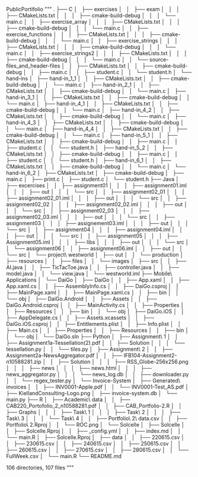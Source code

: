 PublicPortifolio
"""
.
├── C
│   ├── exercises
│   │   ├── exam
│   │   │   ├── CMakeLists.txt
│   │   │   ├── cmake-build-debug
│   │   │   └── main.c
│   │   ├── exercise_array
│   │   │   ├── CMakeLists.txt
│   │   │   ├── cmake-build-debug
│   │   │   └── main.c
│   │   ├── exercise_functions
│   │   │   ├── CMakeLists.txt
│   │   │   ├── cmake-build-debug
│   │   │   └── main.c
│   │   ├── exercise_strings
│   │   │   ├── CMakeLists.txt
│   │   │   ├── cmake-build-debug
│   │   │   └── main.c
│   │   ├── exercise_strings2
│   │   │   ├── CMakeLists.txt
│   │   │   ├── cmake-build-debug
│   │   │   └── main.c
│   │   └── source-files_and_header-files
│   │       ├── CMakeLists.txt
│   │       ├── cmake-build-debug
│   │       ├── main.c
│   │       ├── student.c
│   │       └── student.h
│   └── hand-ins
│       ├── hand-in_1_1
│       │   ├── CMakeLists.txt
│       │   ├── cmake-build-debug
│       │   └── main.c
│       ├── hand-in_2_1
│       │   ├── CMakeLists.txt
│       │   ├── cmake-build-debug
│       │   └── main.c
│       ├── hand-in_3_1
│       │   ├── CMakeLists.txt
│       │   ├── cmake-build-debug
│       │   └── main.c
│       ├── hand-in_4_1
│       │   ├── CMakeLists.txt
│       │   ├── cmake-build-debug
│       │   └── main.c
│       ├── hand-in_4_2
│       │   ├── CMakeLists.txt
│       │   ├── cmake-build-debug
│       │   └── main.c
│       ├── hand-in_4_3
│       │   ├── CMakeLists.txt
│       │   ├── cmake-build-debug
│       │   └── main.c
│       ├── hand-in_4_4
│       │   ├── CMakeLists.txt
│       │   ├── cmake-build-debug
│       │   └── main.c
│       ├── hand-in_5_1
│       │   ├── CMakeLists.txt
│       │   ├── cmake-build-debug
│       │   ├── main.c
│       │   ├── student.c
│       │   └── student.h
│       ├── hand-in_5_2
│       │   ├── CMakeLists.txt
│       │   ├── cmake-build-debug
│       │   ├── main.c
│       │   ├── student.c
│       │   └── student.h
│       ├── hand-in_6_1
│       │   ├── CMakeLists.txt
│       │   ├── cmake-build-debug
│       │   └── main.c
│       └── hand-in_6_2
│           ├── CMakeLists.txt
│           ├── cmake-build-debug
│           ├── main.c
│           ├── print.c
│           ├── student.c
│           └── student.h
├── Java
│   ├── excercises
│   │   ├── assignment01
│   │   │   ├── assignment01.iml
│   │   │   ├── out
│   │   │   └── src
│   │   ├── assignment02_01
│   │   │   ├── assignment02_01.iml
│   │   │   ├── out
│   │   │   └── src
│   │   ├── assignment02_02
│   │   │   ├── assignment02_02.iml
│   │   │   ├── out
│   │   │   └── src
│   │   ├── assignment02_03
│   │   │   ├── assignment02_03.iml
│   │   │   ├── out
│   │   │   └── src
│   │   ├── assignment03
│   │   │   ├── assignement03.iml
│   │   │   ├── out
│   │   │   └── src
│   │   ├── assignment04
│   │   │   ├── assignment04.iml
│   │   │   ├── out
│   │   │   └── src
│   │   ├── assignment05
│   │   │   ├── Assignment05.iml
│   │   │   ├── libs
│   │   │   ├── out
│   │   │   └── src
│   │   └── assignment06
│   │       ├── assignment06.iml
│   │       ├── out
│   │       └── src
│   └── project\ westworld
│       ├── out
│       │   └── production
│       ├── resources
│       │   ├── files
│       │   └── images
│       ├── src
│       │   ├── AI.java
│       │   ├── TicTacToe.java
│       │   ├── controller.java
│       │   ├── model.java
│       │   └── view.java
│       └── westworld.iml
├── Mobile\ Applications
│   └── DaiGo
│       ├── DaiGo
│       │   ├── App.xaml
│       │   ├── App.xaml.cs
│       │   ├── AssemblyInfo.cs
│       │   ├── DaiGo.csproj
│       │   ├── MainPage.xaml
│       │   ├── MainPage.xaml.cs
│       │   ├── bin
│       │   └── obj
│       ├── DaiGo.Android
│       │   ├── Assets
│       │   ├── DaiGo.Android.csproj
│       │   ├── MainActivity.cs
│       │   ├── Properties
│       │   ├── Resources
│       │   ├── bin
│       │   └── obj
│       ├── DaiGo.iOS
│       │   ├── AppDelegate.cs
│       │   ├── Assets.xcassets
│       │   ├── DaiGo.iOS.csproj
│       │   ├── Entitlements.plist
│       │   ├── Info.plist
│       │   ├── Main.cs
│       │   ├── Properties
│       │   ├── Resources
│       │   ├── bin
│       │   └── obj
│       └── DaiGo.sln
├── Python
│   ├── Assignment\ 1
│   │   ├── Assignment1a-Tessellation(2).pdf
│   │   ├── Solution
│   │   │   └── tessellation.py
│   │   └── tiles.py
│   ├── Assignment\ 2
│   │   ├── Assignment2a-NewsAggregator.pdf
│   │   ├── IFB104-Assignment2-n10588281.zip
│   │   ├── Solution
│   │   │   ├── RSS_Globe-256x256.png
│   │   │   ├── news
│   │   │   ├── news.html
│   │   │   ├── news_aggregator.py
│   │   │   └── news_log.db
│   │   ├── downloader.py
│   │   └── regex_tester.py
│   └── Invoice-System
│       ├── Generated\ invoices
│       │   ├── INV0001-Apple.pdf
│       │   └── INV0001-Test_AS.pdf
│       ├── KiellandConsulting-Logo.png
│       ├── invoice-system.db
│       └── main.py
├── R
│   ├── Academic\ data
│   │   ├── CAB220_Portofolio_2_n10588281.pdf
│   │   ├── CAB_Portfolio-2.R
│   │   ├── Graphs
│   │   │   ├── Task\ 1
│   │   │   ├── Task\ 2
│   │   │   ├── Task\ 3
│   │   │   └── Task\ 4
│   │   ├── Portfolio\ 2\ data.csv
│   │   ├── Portfolio\ 2.Rproj
│   │   └── ROC.png
│   └── Solcelle
│       ├── Solcelle
│       │   ├── Solcelle.Rproj
│       │   ├── _config.yml
│       │   ├── index.md
│       │   └── main.R
│       ├── Solcelle.Rproj
│       ├── data
│       │   ├── 220615.csv
│       │   ├── 230615.csv
│       │   ├── 240615.csv
│       │   ├── 250615.csv
│       │   ├── 260615.csv
│       │   ├── 270615.csv
│       │   ├── 280615.csv
│       │   └── FullWeek.csv
│       └── main.R
└── README.md

106 directories, 107 files
"""
